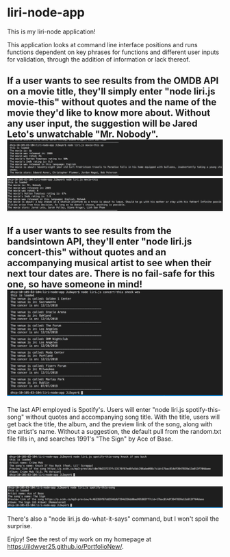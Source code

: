 # liri-node-app



This is my liri-node application! 

This application looks at command line interface positions and runs functions dependent on key phrases for functions and different user inputs for validation, through the addition of information or lack thereof.

If a user wants to see results from the OMDB API on a movie title, they'll simply enter "node liri.js movie-this" without quotes and the name of the movie they'd like to know more about. Without any user input, the suggestion will be Jared Leto's unwatchable "Mr. Nobody". 
![movie-this up](./MovieThis-Up.png)
![movie-this nobody](./MovieThis-MrNobody.png)
--
If a user wants to see results from the bandsintown API, they'll enter "node liri.js concert-this" without quotes and an accompanying musical artist to see when their next tour dates are. There is no fail-safe for this one, so have someone in mind!
![sheckwes](./ConcertThisSheckWes.png)
--
The last API employed is Spotify's. Users will enter "node liri.js spotify-this-song" without quotes and accompanying song title. With the title, users will get back the title, the album, and the preview link of the song, along with the artist's name. Without a suggestion, the default pull from the random.txt file fills in, and searches 1991's "The Sign" by Ace of Base.

![knuck](./SpotifyThisSongKnuck.png)
--
![ace](./SpotifyThisSongaceofbase.png)

There's also a "node liri.js do-what-it-says" command, but I won't spoil the surprise.

Enjoy! See the rest of my work on my homepage at https://jldwyer25.github.io/PortfolioNew/.